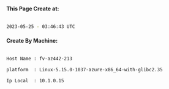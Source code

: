 
   
#### This Page Create at:

```bash

2023-05-25 - 03:46:43 UTC

```

#### Create By Machine:

```bash

Host Name : fv-az442-213

platform  : Linux-5.15.0-1037-azure-x86_64-with-glibc2.35

Ip Local  : 10.1.0.15

```

